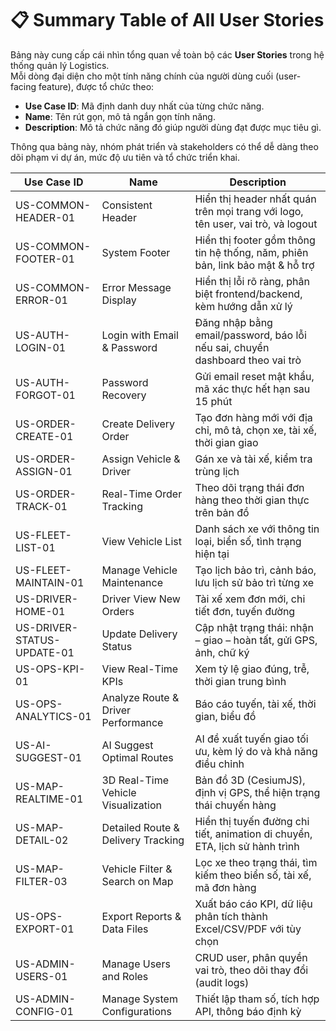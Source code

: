 # 📋 Summary Table of All User Stories

Bảng này cung cấp cái nhìn tổng quan về toàn bộ các **User Stories** trong hệ thống quản lý Logistics.  
Mỗi dòng đại diện cho một tính năng chính của người dùng cuối (user-facing feature), được tổ chức theo:

- **Use Case ID**: Mã định danh duy nhất của từng chức năng.
- **Name**: Tên rút gọn, mô tả ngắn gọn tính năng.
- **Description**: Mô tả chức năng đó giúp người dùng đạt được mục tiêu gì.

Thông qua bảng này, nhóm phát triển và stakeholders có thể dễ dàng theo dõi phạm vi dự án, mức độ ưu tiên và tổ chức triển khai.

| Use Case ID               | Name                                  | Description |
|---------------------------|---------------------------------------|-------------|
| US-COMMON-HEADER-01       | Consistent Header                     | Hiển thị header nhất quán trên mọi trang với logo, tên user, vai trò, và logout |
| US-COMMON-FOOTER-01       | System Footer                         | Hiển thị footer gồm thông tin hệ thống, năm, phiên bản, link bảo mật & hỗ trợ |
| US-COMMON-ERROR-01        | Error Message Display                 | Hiển thị lỗi rõ ràng, phân biệt frontend/backend, kèm hướng dẫn xử lý |
| US-AUTH-LOGIN-01          | Login with Email & Password           | Đăng nhập bằng email/password, báo lỗi nếu sai, chuyển dashboard theo vai trò |
| US-AUTH-FORGOT-01         | Password Recovery                     | Gửi email reset mật khẩu, mã xác thực hết hạn sau 15 phút |
| US-ORDER-CREATE-01        | Create Delivery Order                 | Tạo đơn hàng mới với địa chỉ, mô tả, chọn xe, tài xế, thời gian giao |
| US-ORDER-ASSIGN-01        | Assign Vehicle & Driver               | Gán xe và tài xế, kiểm tra trùng lịch |
| US-ORDER-TRACK-01         | Real-Time Order Tracking              | Theo dõi trạng thái đơn hàng theo thời gian thực trên bản đồ |
| US-FLEET-LIST-01          | View Vehicle List                     | Danh sách xe với thông tin loại, biển số, tình trạng hiện tại |
| US-FLEET-MAINTAIN-01      | Manage Vehicle Maintenance            | Tạo lịch bảo trì, cảnh báo, lưu lịch sử bảo trì từng xe |
| US-DRIVER-HOME-01         | Driver View New Orders                | Tài xế xem đơn mới, chi tiết đơn, tuyến đường |
| US-DRIVER-STATUS-UPDATE-01| Update Delivery Status                | Cập nhật trạng thái: nhận – giao – hoàn tất, gửi GPS, ảnh, chữ ký |
| US-OPS-KPI-01             | View Real-Time KPIs                   | Xem tỷ lệ giao đúng, trễ, thời gian trung bình |
| US-OPS-ANALYTICS-01       | Analyze Route & Driver Performance    | Báo cáo tuyến, tài xế, thời gian, biểu đồ |
| US-AI-SUGGEST-01          | AI Suggest Optimal Routes             | AI đề xuất tuyến giao tối ưu, kèm lý do và khả năng điều chỉnh |
| US-MAP-REALTIME-01        | 3D Real-Time Vehicle Visualization    | Bản đồ 3D (CesiumJS), định vị GPS, thể hiện trạng thái chuyến hàng |
| US-MAP-DETAIL-02          | Detailed Route & Delivery Tracking    | Hiển thị tuyến đường chi tiết, animation di chuyển, ETA, lịch sử hành trình |
| US-MAP-FILTER-03          | Vehicle Filter & Search on Map        | Lọc xe theo trạng thái, tìm kiếm theo biển số, tài xế, mã đơn hàng |
| US-OPS-EXPORT-01          | Export Reports & Data Files           | Xuất báo cáo KPI, dữ liệu phân tích thành Excel/CSV/PDF với tùy chọn |
| US-ADMIN-USERS-01         | Manage Users and Roles                | CRUD user, phân quyền vai trò, theo dõi thay đổi (audit logs) |
| US-ADMIN-CONFIG-01        | Manage System Configurations          | Thiết lập tham số, tích hợp API, thông báo định kỳ |
